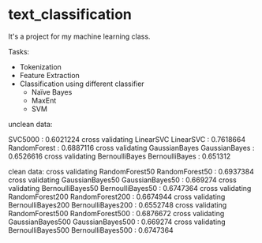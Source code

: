 # text_classification
It's a project for my machine learning class.

Tasks:
- Tokenization
- Feature Extraction
- Classification using different classifier
  - Naïve Bayes
  - MaxEnt
  - SVM

unclean data:

SVC5000  :  0.6021224
cross validating  LinearSVC
LinearSVC  :  0.7618664
RandomForest  :  0.6887116
cross validating  GaussianBayes
GaussianBayes  :  0.6526616
cross validating  BernoulliBayes
BernoulliBayes  :  0.651312

clean data:
cross validating  RandomForest50
RandomForest50  :  0.6937384
cross validating  GaussianBayes50
GaussianBayes50  :  0.669274
cross validating  BernoulliBayes50
BernoulliBayes50  :  0.6747364
cross validating  RandomForest200
RandomForest200  :  0.6674944
cross validating  BernoulliBayes200
BernoulliBayes200  :  0.6552748
cross validating  RandomForest500
RandomForest500  :  0.6876672
cross validating  GaussianBayes500
GaussianBayes500  :  0.669274
cross validating  BernoulliBayes500
BernoulliBayes500  :  0.6747364

